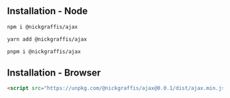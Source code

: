 ## Installation - Node

```sh
npm i @nickgraffis/ajax
```

```sh
yarn add @nickgraffis/ajax
```

```sh
pnpm i @nickgraffis/ajax
```

## Installation - Browser

```html
<script src="https://unpkg.com/@nickgraffis/ajax@0.0.1/dist/ajax.min.js"></script>
```